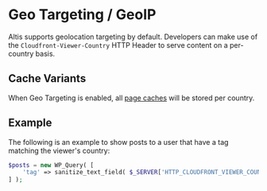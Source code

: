 # Geo Targeting / GeoIP

Altis supports geolocation targeting by default. Developers can make use of the `Cloudfront-Viewer-Country` HTTP Header to serve
content on a per-country basis.

## Cache Variants

When Geo Targeting is enabled, all [page caches](page-caching.md) will be stored per country.

## Example

The following is an example to show posts to a user that have a tag matching the viewer's country:

```php
$posts = new WP_Query( [
    'tag' => sanitize_text_field( $_SERVER['HTTP_CLOUDFRONT_VIEWER_COUNTRY'] ),
] );
```
